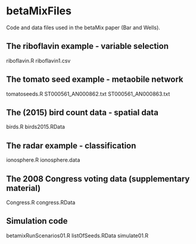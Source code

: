 # betaMixFiles

Code and data files used in the betaMix paper (Bar and Wells).

## The riboflavin example - variable selection

riboflavin.R
riboflavin1.csv

## The tomato seed example - metaobile network

tomatoseeds.R
ST000561_AN000862.txt
ST000561_AN000863.txt

## The (2015) bird count data - spatial data
birds.R
birds2015.RData

## The radar example - classification

ionosphere.R
ionosphere.data

## The 2008 Congress voting data (supplementary material)

Congress.R
congress.RData

## Simulation code

betamixRunScenarios01.R
listOfSeeds.RData
simulate01.R

